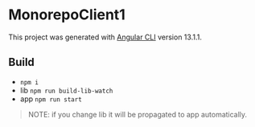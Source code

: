 # MonorepoClient1

This project was generated with [Angular CLI](https://github.com/angular/angular-cli) version 13.1.1.

## Build ##
* `npm i`
* lib `npm run build-lib-watch`
* app `npm run start`

> NOTE: if you change lib it will be propagated to app automatically.

